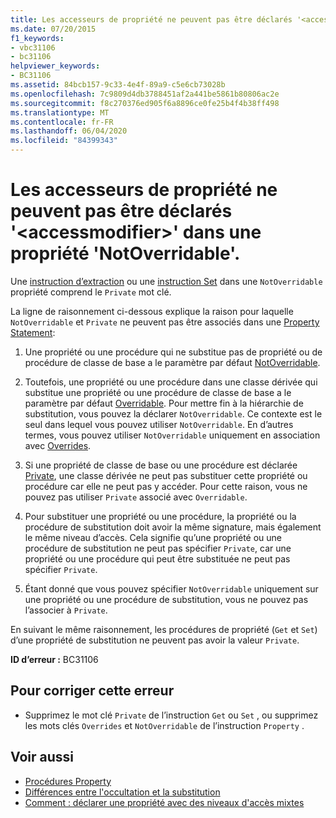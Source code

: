```yaml
---
title: Les accesseurs de propriété ne peuvent pas être déclarés '<accessmodifier>' dans une propriété 'NotOverridable'.
ms.date: 07/20/2015
f1_keywords:
- vbc31106
- bc31106
helpviewer_keywords:
- BC31106
ms.assetid: 84bcb157-9c33-4e4f-89a9-c5e6cb73028b
ms.openlocfilehash: 7c9809d4db3788451af2a441be5861b80806ac2e
ms.sourcegitcommit: f8c270376ed905f6a8896ce0fe25b4f4b38ff498
ms.translationtype: MT
ms.contentlocale: fr-FR
ms.lasthandoff: 06/04/2020
ms.locfileid: "84399343"
---
```

# <a name="property-accessors-cannot-be-declared-accessmodifier-in-a-notoverridable-property"></a>Les accesseurs de propriété ne peuvent pas être déclarés '\<accessmodifier>' dans une propriété 'NotOverridable'.
Une [instruction d’extraction](../language-reference/statements/get-statement.md) ou une [instruction Set](../language-reference/statements/set-statement.md) dans une `NotOverridable` propriété comprend le `Private` mot clé.  
  
 La ligne de raisonnement ci-dessous explique la raison pour laquelle `NotOverridable` et `Private` ne peuvent pas être associés dans une [Property Statement](../language-reference/statements/property-statement.md):  
  
1. Une propriété ou une procédure qui ne substitue pas de propriété ou de procédure de classe de base a le paramètre par défaut [NotOverridable](../language-reference/modifiers/notoverridable.md).  
  
2. Toutefois, une propriété ou une procédure dans une classe dérivée qui substitue une propriété ou une procédure de classe de base a le paramètre par défaut [Overridable](../language-reference/modifiers/overridable.md). Pour mettre fin à la hiérarchie de substitution, vous pouvez la déclarer `NotOverridable`. Ce contexte est le seul dans lequel vous pouvez utiliser `NotOverridable`. En d’autres termes, vous pouvez utiliser `NotOverridable` uniquement en association avec [Overrides](../language-reference/modifiers/overrides.md).  
  
3. Si une propriété de classe de base ou une procédure est déclarée [Private](../language-reference/modifiers/private.md), une classe dérivée ne peut pas substituer cette propriété ou procédure car elle ne peut pas y accéder. Pour cette raison, vous ne pouvez pas utiliser `Private` associé avec `Overridable`.  
  
4. Pour substituer une propriété ou une procédure, la propriété ou la procédure de substitution doit avoir la même signature, mais également le même niveau d’accès. Cela signifie qu’une propriété ou une procédure de substitution ne peut pas spécifier `Private`, car une propriété ou une procédure qui peut être substituée ne peut pas spécifier `Private`.  
  
5. Étant donné que vous pouvez spécifier `NotOverridable` uniquement sur une propriété ou une procédure de substitution, vous ne pouvez pas l’associer à `Private`.  
  
 En suivant le même raisonnement, les procédures de propriété (`Get` et `Set`) d’une propriété de substitution ne peuvent pas avoir la valeur `Private`.  
  
 **ID d’erreur :** BC31106  
  
## <a name="to-correct-this-error"></a>Pour corriger cette erreur  
  
- Supprimez le mot clé `Private` de l’instruction `Get` ou `Set` , ou supprimez les mots clés `Overrides` et `NotOverridable` de l’instruction `Property` .  
  
## <a name="see-also"></a>Voir aussi

- [Procédures Property](../programming-guide/language-features/procedures/property-procedures.md)
- [Différences entre l'occultation et la substitution](../programming-guide/language-features/declared-elements/differences-between-shadowing-and-overriding.md)
- [Comment : déclarer une propriété avec des niveaux d'accès mixtes](../programming-guide/language-features/procedures/how-to-declare-a-property-with-mixed-access-levels.md)
